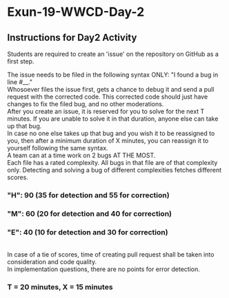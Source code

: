 # Exun-19-WWCD-Day-2

## Instructions for Day2 Activity

Students are required to create an 'issue' on the repository on GitHub as a first step.
<br>

The issue needs to be filed in the following syntax ONLY:
"I found a bug in line #__."
<br>
Whosoever files the issue first, gets a chance to debug it and send a pull request with the corrected code. This corrected code should just have changes to fix the filed bug, and no other moderations.
<br>
After you create an issue, it is reserved for you to solve for the next T minutes. If you are unable to solve it in that duration, anyone else can take up that bug. 
<br>
In case no one else takes up that bug and you wish it to be reassigned to you, then after a minimum duration of X minutes, you can reassign it to yourself following the same syntax.
<br>
A team can at a time work on 2 bugs AT THE MOST.
<br>
Each file has a rated complexity. All bugs in that file are of that complexity only. Detecting and solving a bug of different complexities fetches different scores.
### "H": 90 (35 for detection and 55 for correction)
### "M": 60 (20 for detection and 40 for correction)
### "E": 40 (10 for detection and 30 for correction)
<br>
In case of a tie of scores, time of creating pull request shall be taken into consideration and code quality. 
<br>
In implementation questions, there are no points for error detection.
	

### T = 20 minutes, X = 15 minutes

